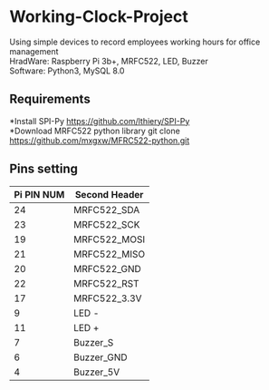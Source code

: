 # Working-Clock-Project
Using simple devices to record employees working hours for office management<br>
HradWare: Raspberry Pi 3b+, MRFC522, LED, Buzzer<br>
Software: Python3, MySQL 8.0<br>

## Requirements
*Install SPI-Py  https://github.com/lthiery/SPI-Py<br>
*Download MRFC522 python library git clone https://github.com/mxgxw/MFRC522-python.git<br>

## Pins setting

|   Pi PIN NUM  | Second Header |  
| ------------- | ------------- |
|       24      |  MRFC522_SDA  | 
|       23      |  MRFC522_SCK  | 
|       19      |  MRFC522_MOSI | 
|       21      |  MRFC522_MISO | 
|       20      |  MRFC522_GND  | 
|       22      |  MRFC522_RST  | 
|       17      |  MRFC522_3.3V | 
|        9      |  LED -        |
|       11      |  LED +        | 
|        7      |  Buzzer_S     | 
|        6      |  Buzzer_GND   | 
|        4      |  Buzzer_5V    | 

